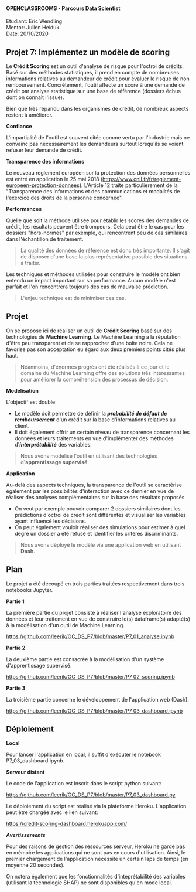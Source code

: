 #### OPENCLASSROOMS - Parcours Data Scientist  
Etudiant: Eric Wendling  
Mentor: Julien Heiduk  
Date: 20/10/2020

## Projet 7: Implémentez un modèle de scoring  

Le **Crédit Scoring** est un outil d'analyse de risque pour l'octroi de crédits. Basé sur des méthodes statistiques, il prend en compte de nombreuses informations relatives au demandeur de crédit pour évaluer le risque de non remboursement. Concrètement, l'outil affecte un score à une demande de crédit par analyse statistique sur une base de référence (dossiers échus dont on connaît l'issue).

Bien que très répandu dans les organismes de crédit, de nombreux aspects restent à améliorer. 

**Confiance**

L'impartialité de l'outil est souvent citée comme vertu par l'industrie mais ne convainc pas nécessairement les demandeurs surtout lorsqu'ils se voient refuser leur demande de crédit.

**Transparence des informations**

Le nouveau règlement européen sur la protection des données personnelles est entré en application le 25 mai 2018 (https://www.cnil.fr/fr/reglement-europeen-protection-donnees). L'Article 12 traite particulièrement de la "Transparence des informations et des communications et modalités de l'exercice des droits de la personne concernée".

**Performances**

Quelle que soit la méthode utilisée pour établir les scores des demandes de crédit, les résultats peuvent être trompeurs. Cela peut être le cas pour les dossiers "hors-normes" par exemple, qui rencontrent peu de cas similaires dans l'échantillon de traitement.

>La qualité des données de référence est donc très importante. Il s'agit de disposer d'une base la plus représentative possible des situations à traiter.

Les techniques et méthodes utilisées pour construire le modèle ont bien entendu un impact important sur sa performance. Aucun modèle n'est parfait et l'on rencontrera toujours des cas de mauvaise prédiction.

>L'enjeu technique est de minimiser ces cas.

## Projet

On se propose ici de réaliser un outil de **Crédit Scoring** basé sur des technologies de **Machine Learning**. Le Machine Learning a la réputation d'être peu transparent et de se rapprocher d'une boîte noire. Cela ne favorise pas son acceptation eu égard aux deux premiers points cités plus haut.

>Néanmoins, d'énormes progrès ont été réalisés à ce jour et le domaine du Machine Learning offre des solutions très intéressantes pour améliorer la compréhension des processus de décision.

**Modélisation**

L'objectif est double:

+ Le modèle doit permettre de définir la ***probabilité de défaut de remboursement*** d'un crédit sur la base d'informations relatives au client.
+ Il doit également offrir un certain niveau de transparence concernant les données et leurs traitements en vue d'implémenter des méthodes d'***interprétabilité*** des variables.

>Nous avons modélisé l'outil en utilisant des technologies d'**apprentissage supervisé**.

**Application**

Au-delà des aspects techniques, la transparence de l'outil se caractérise également par les possibilités d'interaction avec ce dernier en vue de réaliser des analyses complémentaires sur la base des résultats proposés.

+ On veut par exemple pouvoir comparer 2 dossiers similaires dont les prédictions d'octroi de crédit sont différentes et visualiser les variables ayant influencé les décisions.
+ On peut également vouloir réaliser des simulations pour estimer à quel degré un dossier a été refusé et identifier les critères discriminants.

>Nous avons déployé le modèle via une application web en utilisant **Dash**.

## Plan

Le projet a été découpé en trois parties traitées respectivement dans trois notebooks Jupyter.

**Partie 1**  

La première partie du projet consiste à réaliser l'analyse exploratoire des données et leur traitement en vue de construire le(s) dataframe(s) adapté(s) à la modélisation d'un outil de Machine Learning.

https://github.com/leerik/OC_DS_P7/blob/master/P7_01_analyse.ipynb

**Partie 2**  

La deuxième partie est consacrée à la modélisation d'un système d'apprentissage supervisé.

https://github.com/leerik/OC_DS_P7/blob/master/P7_02_scoring.ipynb

**Partie 3**  

La troisième partie concerne le développement de l'application web (Dash).

https://github.com/leerik/OC_DS_P7/blob/master/P7_03_dashboard.ipynb

## Déploiement

**Local**

Pour lancer l'application en local, il suffit d'exécuter le notebook P7_03_dashboard.ipynb.

**Serveur distant**

Le code de l'application est inscrit dans le script python suivant:

https://github.com/leerik/OC_DS_P7/blob/master/P7_03_dashboard.py

Le déploiement du script est réalisé via la plateforme Heroku. L'application peut être chargée avec le lien suivant:

https://credit-scoring-dashboard.herokuapp.com/

***Avertissements***

Pour des raisons de gestion des ressources serveur, Heroku ne garde pas en mémoire les applications qui ne sont pas en cours d'utilisation.
Ainsi, le premier chargement de l'application nécessite un certain laps de temps (en moyenne 20 secondes).

On notera également que les fonctionnalités d'inteprétabilité des variables (utilisant la technologie SHAP) ne sont disponibles qu'en mode local.








